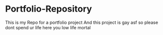 # Portfolio-Repository
This is my Repo for a portfolio project
  And this project is gay asf 
so please dont spend ur life here you low life mortal
